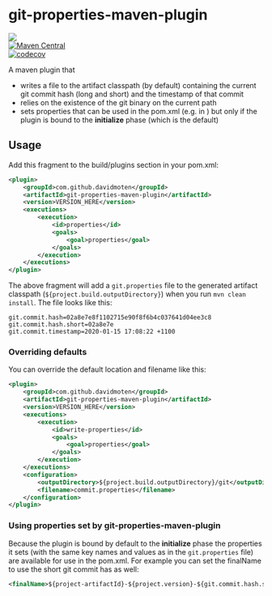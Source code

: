 # git-properties-maven-plugin
<a href="https://travis-ci.org/davidmoten/git-properties-maven-plugin"><img src="https://travis-ci.org/davidmoten/git-properties-maven-plugin.svg"/></a><br/>
[![Maven Central](https://maven-badges.herokuapp.com/maven-central/com.github.davidmoten/git-properties-maven-plugin/badge.svg?style=flat)](https://maven-badges.herokuapp.com/maven-central/com.github.davidmoten/git-properties-maven-plugin)<br/>
[![codecov](https://codecov.io/gh/davidmoten/git-properties-maven-plugin/branch/master/graph/badge.svg)](https://codecov.io/gh/davidmoten/git-properties-maven-plugin)<br/>

A maven plugin that 
* writes a file to the artifact classpath (by default) containing the current git commit hash (long and short) and the timestamp of that commit 
* relies on the existence of the git binary on the current path
* sets properties that can be used in the pom.xml (e.g. in <finalName>) but only if the plugin is bound to the **initialize** phase (which is the default)

## Usage

Add this fragment to the build/plugins section in your pom.xml:

```xml
<plugin>
    <groupId>com.github.davidmoten</groupId>
    <artifactId>git-properties-maven-plugin</artifactId>
    <version>VERSION_HERE</version>
    <executions>
        <execution>
            <id>properties</id>
            <goals>
                <goal>properties</goal>
            </goals>
        </execution>
    </executions>
</plugin>
```
The above fragment will add a `git.properties` file to the generated artifact classpath (`${project.build.outputDirectory}`) when you run `mvn clean install`. The file looks like this:

```
git.commit.hash=02a8e7e8f1102715e90f8f6b4c037641d04ee3c8
git.commit.hash.short=02a8e7e
git.commit.timestamp=2020-01-15 17:08:22 +1100
```
### Overriding defaults
You can override the default location and filename like this:

```xml
<plugin>
    <groupId>com.github.davidmoten</groupId>
    <artifactId>git-properties-maven-plugin</artifactId>
    <version>VERSION_HERE</version>
    <executions>
        <execution>
            <id>write-properties</id>
            <goals>
                <goal>properties</goal>
            </goals>
        </execution>
    </executions>
    <configuration>
        <outputDirectory>${project.build.outputDirectory}/git</outputDirectory>
        <filename>commit.properties</filename>
    </configuration>
</plugin>
```
### Using properties set by git-properties-maven-plugin
Because the plugin is bound by default to the **initialize** phase the properties it sets (with the same key names and values as in the `git.properties` file) are available for use in the pom.xml. For example you can set the finalName to use the short git commit has as well:

```xml
<finalName>${project-artifactId}-${project.version}-${git.commit.hash.short}</finalName>
```

